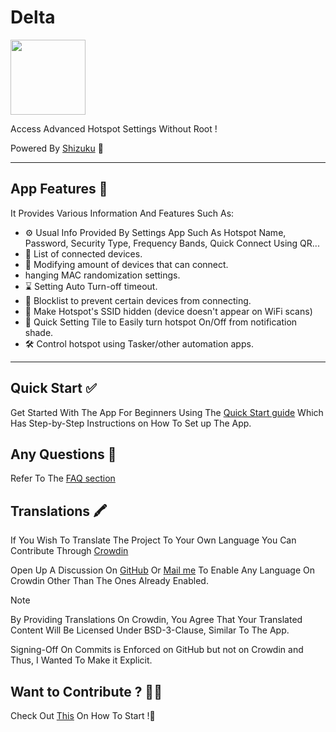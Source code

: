 # Delta

<img src="https://i.postimg.cc/k4RhYVnx/1000047246.png)](https://postimg.cc/r0cJKwRm" height="120" />

Access Advanced Hotspot Settings Without Root !

Powered By [Shizuku](https://shizuku.rikka.app/) 🤩

</div>

---

## App Features 🥳

It Provides Various Information And Features Such As:
- ⚙️ Usual Info Provided By Settings App Such As Hotspot Name, Password, Security Type, Frequency Bands, Quick Connect Using QR...
- 📃 List of connected devices.
- 📱 Modifying amount of devices that can connect.
- hanging MAC randomization settings.
- ⌛ Setting Auto Turn-off timeout.
- 🚧 Blocklist to prevent certain devices from connecting.
- 🔐 Make Hotspot's SSID hidden (device doesn't appear on WiFi scans)
- 🔗 Quick Setting Tile to Easily turn hotspot On/Off from notification shade.
- 🛠️ Control hotspot using Tasker/other automation apps.

---
## Quick Start ✅

Get Started With The App For Beginners Using The [Quick Start guide](https://delta.shadoe.dev/quick-start-guide/)
Which Has Step-by-Step Instructions on How To Set up The App.

## Any Questions 🤔

Refer To The [FAQ section](https://delta.shadoe.dev/faq/)

## Translations 🖍️

If You Wish To Translate The Project To Your Own Language You
Can Contribute Through [Crowdin](https://crowdin.com/project/delta-app)

Open Up A Discussion On [GitHub](https://github.com/supershadoe/delta/discussions/new?category=ideas)
Or [Mail me](mailto:shadoe@shadoe.dev) To Enable Any Language On Crowdin Other
Than The Ones Already Enabled.

> [!NOTE]
> By Providing Translations On Crowdin, You Agree That Your Translated Content
> Will Be Licensed Under BSD-3-Clause, Similar To The App.

Signing-Off On Commits is Enforced on GitHub but not on Crowdin and Thus, I
Wanted To Make it Explicit.

## Want to Contribute ? 👨‍💻

Check Out [This](https://github.com/supershadoe/delta/contribute) On How To Start !:hugs:
